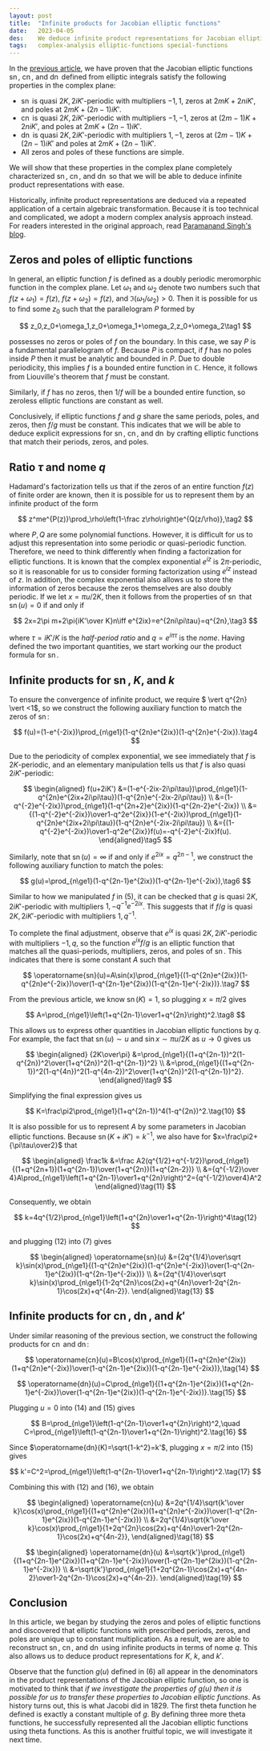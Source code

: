 ```yaml
---
layout: post
title:  "Infinite products for Jacobian elliptic functions"
date:   2023-04-05
des:    We deduce infinite product representations for Jacobian elliptic functions.
tags:   complex-analysis elliptic-functions special-functions
---
```


In the [previous article](/2023/04/02/jacobian-elliptic-functions-intro.html), we have proven that the Jacobian elliptic functions $\operatorname{sn}$, $\operatorname{cn}$, and $\operatorname{dn}$ defined from elliptic integrals satisfy the following properties in the complex plane:

- $\operatorname{sn}$ is quasi $2K,2iK'$-periodic with multipliers $-1,1$, zeros at $2mK+2niK'$, and poles at $2mK+(2n-1)iK'$.
- $\operatorname{cn}$ is quasi $2K,2iK'$-periodic with multipliers $-1,-1$, zeros at $(2m-1)K+2niK'$, and poles at $2mK+(2n-1)iK'$.
- $\operatorname{dn}$ is quasi $2K,2iK'$-periodic with multipliers $1,-1$, zeros at $(2m-1)K+(2n-1)iK'$ and poles at $2mK+(2n-1)iK'$.
- All zeros and poles of these functions are simple.

We will show that these properties in the complex plane completely characterized $\operatorname{sn}$, $\operatorname{cn}$, and $\operatorname{dn}$ so that we will be able to deduce infinite product representations with ease.

Historically, infinite product representations are deduced via a repeated application of a certain algebraic transformation. Because it is too technical and complicated, we adopt a modern complex analysis approach instead. For readers interested in the original approach, read [Paramanand Singh's blog](https://paramanands.blogspot.com/2011/01/elliptic-functions-infinite-products.html).

## Zeros and poles of elliptic functions

In general, an elliptic function $f$ is defined as a doubly periodic meromorphic function in the complex plane. Let $\omega_1$ and $\omega_2$ denote two numbers such that $f(z+\omega_1)=f(z)$, $f(z+\omega_2)=f(z)$, and $\Im(\omega_1/\omega_2)>0$. Then it is possible for us to find some $z_0$ such that the parallelogram $P$ formed by

$$
z_0,z_0+\omega_1,z_0+\omega_1+\omega_2,z_0+\omega_2\tag1
$$

possesses no zeros or poles of $f$ on the boundary. In this case, we say $P$ is a fundamental parallelogram of $f$. Because $P$ is compact, if $f$ has no poles inside $P$ then it must be analytic and bounded in $P$. Due to double periodicity, this implies $f$ is a bounded entire function in $\mathbb C$. Hence, it follows from Liouville's theorem that $f$ must be constant.

Similarly, if $f$ has no zeros, then $1/f$ will be a bounded entire function, so zeroless elliptic functions are constant as well.

Conclusively, if elliptic functions $f$ and $g$ share the same periods, poles, and zeros, then $f/g$ must be constant. This indicates that we will be able to deduce explicit expressions for $\operatorname{sn}$, $\operatorname{cn}$, and $\operatorname{dn}$ by crafting elliptic functions that match their periods, zeros, and poles.

## Ratio $\tau$ and nome $q$

Hadamard's factorization tells us that if the zeros of an entire function $f(z)$ of finite order are known, then it is possible for us to represent them by an infinite product of the form

$$
z^me^{P(z)}\prod_\rho\left(1-\frac z\rho\right)e^{Q(z/\rho)},\tag2
$$

where $P,Q$ are some polynomial functions. However, it is difficult for us to adjust this representation into some periodic or quasi-periodic function. Therefore, we need to think differently when finding a factorization for elliptic functions. It is known that the complex exponential $e^{iz}$ is $2\pi$-periodic, so it is reasonable for us to consider forming factorization using $e^{iz}$ instead of $z$. In addition, the complex exponential also allows us to store the information of zeros because the zeros themselves are also doubly periodic. If we let $x=\pi u/2K$, then it follows from the properties of $\operatorname{sn}$ that $\operatorname{sn}(u)=0$ if and only if

$$
2x=2\pi m+2\pi{iK'\over K}n\iff e^{2ix}=e^{2ni\pi\tau}=q^{2n},\tag3
$$

where $\tau=iK'/K$ is the _half-period ratio_ and $q=e^{i\pi\tau}$ is the _nome_. Having defined the two important quantities, we start working our the product formula for $\operatorname{sn}$.

## Infinite products for $\operatorname{sn}$, $K$, and $k$

To ensure the convergence of infinite product, we require $ \vert q^{2n} \vert <1$, so we construct the following auxiliary function to match the zeros of $\operatorname{sn}$:

$$
f(u)=(1-e^{-2ix})\prod_{n\ge1}(1-q^{2n}e^{2ix})(1-q^{2n}e^{-2ix}).\tag4
$$

Due to the periodicity of complex exponential, we see immediately that $f$ is $2K$-periodic, and an elementary manipulation tells us that $f$ is also quasi $2iK'$-periodic:

$$
\begin{aligned}
f(u+2iK')
&=(1-e^{-2ix-2i\pi\tau})\prod_{n\ge1}(1-q^{2n}e^{2ix+2i\pi\tau})(1-q^{2n}e^{-2ix-2i\pi\tau}) \\
&=(1-q^{-2}e^{-2ix})\prod_{n\ge1}(1-q^{2n+2}e^{2ix})(1-q^{2n-2}e^{-2ix}) \\
&={(1-q^{-2}e^{-2ix})\over1-q^2e^{2ix}}(1-e^{-2ix})\prod_{n\ge1}(1-q^{2n}e^{2ix+2i\pi\tau})(1-q^{2n}e^{-2ix-2i\pi\tau}) \\
&={(1-q^{-2}e^{-2ix})\over1-q^2e^{2ix}}f(u)=-q^{-2}e^{-2ix}f(u).
\end{aligned}\tag5
$$

Similarly, note that $\operatorname{sn}(u)=\infty$ if and only if $e^{2ix}=q^{2n-1}$, we construct the following auxiliary function to match the poles:

$$
g(u)=\prod_{n\ge1}(1-q^{2n-1}e^{2ix})(1-q^{2n-1}e^{-2ix}),\tag6
$$

Similar to how we manipulated $f$ in (5), it can be checked that $g$ is quasi $2K,2iK'$-periodic with multipliers $1,-q^{-1}e^{-2ix}$. This suggests that if $f/g$ is quasi $2K,2iK'$-periodic with multipliers $1,q^{-1}$.

To complete the final adjustment, observe that $e^{ix}$ is quasi $2K,2iK'$-periodic with multipliers $-1,q$, so the function $e^{ix}f/g$ is an elliptic function that matches all the quasi-periods, multipliers, zeros, and poles of $\operatorname{sn}$. This indicates that there is some constant $A$ such that

$$
\operatorname{sn}(u)=A\sin(x)\prod_{n\ge1}{(1-q^{2n}e^{2ix})(1-q^{2n}e^{-2ix})\over(1-q^{2n-1}e^{2ix})(1-q^{2n-1}e^{-2ix})}.\tag7
$$

From the previous article, we know $\operatorname{sn}(K)=1$, so plugging $x=\pi/2$ gives

$$
A=\prod_{n\ge1}\left(1+q^{2n-1}\over1+q^{2n}\right)^2.\tag8
$$

This allows us to express other quantities in Jacobian elliptic functions by $q$. For example, the fact that $\operatorname{sn}(u)\sim u$ and $\sin x\sim\pi u/2K$ as $u\to0$ gives us

$$
\begin{aligned}
{2K\over\pi}
&=\prod_{n\ge1}{(1+q^{2n-1})^2(1-q^{2n})^2\over(1+q^{2n})^2(1-q^{2n-1})^2} \\
&=\prod_{n\ge1}{(1+q^{2n-1})^2(1-q^{4n})^2(1-q^{4n-2})^2\over(1+q^{2n})^2(1-q^{2n-1})^2}.
\end{aligned}\tag9
$$

Simplifying the final expression gives us

$$
K=\frac\pi2\prod_{n\ge1}(1+q^{2n-1})^4(1-q^{2n})^2.\tag{10}
$$

It is also possible for us to represent $A$ by some parameters in Jacobian elliptic functions. Because $\operatorname{sn}(K+iK')=k^{-1}$, we also have for $x=\frac\pi2+{\pi\tau\over2}$ that

$$
\begin{aligned}
\frac1k
&=\frac A2(q^{1/2}+q^{-1/2})\prod_{n\ge1}{(1+q^{2n+1})(1+q^{2n-1})\over(1+q^{2n})(1+q^{2n-2})} \\
&={q^{-1/2}\over 4}A\prod_{n\ge1}\left(1+q^{2n-1}\over1+q^{2n}\right)^2={q^{-1/2}\over4}A^2
\end{aligned}\tag{11}
$$

Consequently, we obtain

$$
k=4q^{1/2}\prod_{n\ge1}\left(1+q^{2n}\over1+q^{2n-1}\right)^4\tag{12}
$$

and plugging (12) into (7) gives

$$
\begin{aligned}
\operatorname{sn}(u)
&={2q^{1/4}\over\sqrt k}\sin(x)\prod_{n\ge1}{(1-q^{2n}e^{2ix})(1-q^{2n}e^{-2ix})\over(1-q^{2n-1}e^{2ix})(1-q^{2n-1}e^{-2ix})} \\
&={2q^{1/4}\over\sqrt k}\sin(x)\prod_{n\ge1}{1-2q^{2n}\cos(2x)+q^{4n}\over1-2q^{2n-1}\cos(2x)+q^{4n-2}}.
\end{aligned}\tag{13}
$$

## Infinite products for $\operatorname{cn}$, $\operatorname{dn}$, and $k'$

Under similar reasoning of the previous section, we construct the following products for $\operatorname{cn}$ and $\operatorname{dn}$:

$$
\operatorname{cn}(u)=B\cos(x)\prod_{n\ge1}{(1+q^{2n}e^{2ix})(1+q^{2n}e^{-2ix})\over(1-q^{2n-1}e^{2ix})(1-q^{2n-1}e^{-2ix})},\tag{14}
$$

$$
\operatorname{dn}(u)=C\prod_{n\ge1}{(1+q^{2n-1}e^{2ix})(1+q^{2n-1}e^{-2ix})\over(1-q^{2n-1}e^{2ix})(1-q^{2n-1}e^{-2ix})}.\tag{15}
$$

Plugging $u=0$ into (14) and (15) gives

$$
B=\prod_{n\ge1}\left(1-q^{2n-1}\over1+q^{2n}\right)^2,\quad C=\prod_{n\ge1}\left(1-q^{2n-1}\over1+q^{2n-1}\right)^2.\tag{16}
$$

Since $\operatorname{dn}(K)=\sqrt{1-k^2}=k'$, plugging $x=\pi/2$ into (15) gives

$$
k'=C^2=\prod_{n\ge1}\left(1-q^{2n-1}\over1+q^{2n-1}\right)^2.\tag{17}
$$

Combining this with (12) and (16), we obtain

$$
\begin{aligned}
\operatorname{cn}(u)
&=2q^{1/4}\sqrt{k'\over k}\cos(x)\prod_{n\ge1}{(1+q^{2n}e^{2ix})(1+q^{2n}e^{-2ix})\over(1-q^{2n-1}e^{2ix})(1-q^{2n-1}e^{-2ix})} \\
&=2q^{1/4}\sqrt{k'\over k}\cos(x)\prod_{n\ge1}{1+2q^{2n}\cos(2x)+q^{4n}\over1-2q^{2n-1}\cos(2x)+q^{4n-2}},
\end{aligned}\tag{18}
$$

$$
\begin{aligned}
\operatorname{dn}(u)
&=\sqrt{k'}\prod_{n\ge1}{(1+q^{2n-1}e^{2ix})(1+q^{2n-1}e^{-2ix})\over(1-q^{2n-1}e^{2ix})(1-q^{2n-1}e^{-2ix})} \\
&=\sqrt{k'}\prod_{n\ge1}{1+2q^{2n-1}\cos(2x)+q^{4n-2}\over1-2q^{2n-1}\cos(2x)+q^{4n-2}}.
\end{aligned}\tag{19}
$$

## Conclusion

In this article, we began by studying the zeros and poles of elliptic functions and discovered that elliptic functions with prescribed periods, zeros, and poles are unique up to constant multiplication. As a result, we are able to reconstruct $\operatorname{sn}$, $\operatorname{cn}$, and $\operatorname{dn}$ using infinite products in terms of nome $q$. This also allows us to deduce product representations for $K$, $k$, and $k'$.

Observe that the function $g(u)$ defined in (6) all appear in the denominators in the product representations of the Jacobian elliptic function, so one is motivated to think that _if we investigate the properties of $g(u)$ then it is possible for us to transfer these properties to Jacobian elliptic functions_. As history turns out, this is what Jacobi did in 1829. The first theta function he defined is exactly a constant multiple of $g$. By defining three more theta functions, he successfully represented all the Jacobian elliptic functions using theta functions. As this is another fruitful topic, we will investigate it next time.